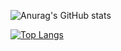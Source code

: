 ![Anurag's GitHub stats](https://github-readme-stats.vercel.app/api?username=amirrahimii&show_icons=true&theme=dark)

[![Top Langs](https://github-readme-stats.vercel.app/api/top-langs/?username=amirrahimii&layout=compact)](https://github.com/amirrahimii)
